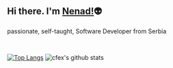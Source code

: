## Hi there. I'm [Nenad!](https://github.com/cfex):alien:

passionate, self-taught, Software Developer from Serbia

<br>

[![Top Langs](https://github-readme-stats.vercel.app/api/top-langs/?username=cfex&layout=compact&theme=gotham)](https://github.com/cfex/github-readme-stats) ![cfex's github stats](https://github-readme-stats.vercel.app/api?username=cfex&show_icons=true&theme=gotham)
 
 
[linkedin]: https://www.linkedin.com/in/nenad-jevti%C4%87-706774133/
[instagram]: https://www.instagram.com/nnd.j/
